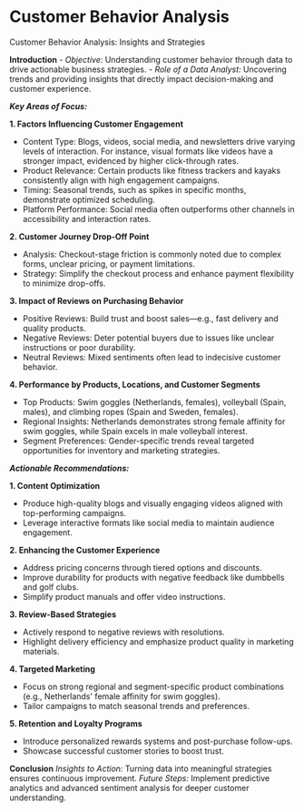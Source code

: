 # Customer Behavior Analysis
Customer Behavior Analysis: Insights and Strategies

**Introduction**
_- Objective:_ Understanding customer behavior through data to drive actionable business strategies.
_- Role of a Data Analyst:_ Uncovering trends and providing insights that directly impact decision-making and customer experience.
  
***Key Areas of Focus:***

**1. Factors Influencing Customer Engagement**
   - Content Type: Blogs, videos, social media, and newsletters drive varying levels of interaction. For instance, visual formats like videos have a stronger impact, evidenced by higher click-through rates.
   - Product Relevance: Certain products like fitness trackers and kayaks consistently align with high engagement campaigns.
   - Timing: Seasonal trends, such as spikes in specific months, demonstrate optimized scheduling.
   - Platform Performance: Social media often outperforms other channels in accessibility and interaction rates.
     
**2. Customer Journey Drop-Off Point**
   - Analysis: Checkout-stage friction is commonly noted due to complex forms, unclear pricing, or payment limitations.
   - Strategy: Simplify the checkout process and enhance payment flexibility to minimize drop-offs.
     
**3. Impact of Reviews on Purchasing Behavior**
   - Positive Reviews: Build trust and boost sales—e.g., fast delivery and quality products.
   - Negative Reviews: Deter potential buyers due to issues like unclear instructions or poor durability.
   - Neutral Reviews: Mixed sentiments often lead to indecisive customer behavior.
     
**4. Performance by Products, Locations, and Customer Segments**
   - Top Products: Swim goggles (Netherlands, females), volleyball (Spain, males), and climbing ropes (Spain and Sweden, females).
   - Regional Insights: Netherlands demonstrates strong female affinity for swim goggles, while Spain excels in male volleyball interest.
   - Segment Preferences: Gender-specific trends reveal targeted opportunities for inventory and marketing strategies.
     
***Actionable Recommendations:***

**1. Content Optimization**
   - Produce high-quality blogs and visually engaging videos aligned with top-performing campaigns.
   - Leverage interactive formats like social media to maintain audience engagement.
     
**2. Enhancing the Customer Experience**
   - Address pricing concerns through tiered options and discounts.
   - Improve durability for products with negative feedback like dumbbells and golf clubs.
   - Simplify product manuals and offer video instructions.
     
**3. Review-Based Strategies**
   - Actively respond to negative reviews with resolutions.
   - Highlight delivery efficiency and emphasize product quality in marketing materials.
     
**4. Targeted Marketing**
   - Focus on strong regional and segment-specific product combinations (e.g., Netherlands' female affinity for swim goggles).
   - Tailor campaigns to match seasonal trends and preferences.
     
**5. Retention and Loyalty Programs**
   - Introduce personalized rewards systems and post-purchase follow-ups.
   - Showcase successful customer stories to boost trust.

**Conclusion**
*Insights to Action:* Turning data into meaningful strategies ensures continuous improvement.
*Future Steps:* Implement predictive analytics and advanced sentiment analysis for deeper customer understanding.





















